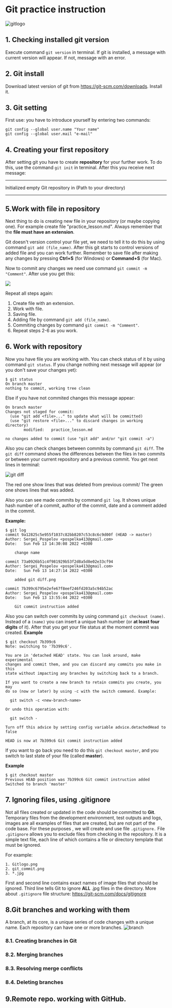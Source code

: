 # Git practice instruction 
![gitlogo](Gitlogo.png)


## 1. Checking  installed git version

Execute command `git version` in terminal.
If git is installed, a message with current version will appear. If not, message with an error.

## 2. Git install
Download latest version of git from https://git-scm.com/downloads. Install it.

## 3. Git setting
First use: you have to introduce yourself by entering two commands:
```
git config --global user.name "Your name"
git config --global user.mail "e-mail"
```

## 4. Creating your first repository

After setting git you have to create __repository__ for your further work. To do this, use the command `git init` in terminal.
After this you receive next message:

---
Initialized empty Git repository in (Path to your  directory)

---

## 5.Work with file in repository
 
Next thing to do is creating new file in your repository (or maybe copying one). For example create file "practice_lesson.md". Always remember that the **file must have an extension**. 

Git doesn't version control your file yet, we need to tell it to do this by using command `git add (file_name)`. After this git starts to control versions of added file and you can work further. Remember to save file after making any changes by pressing __Ctrl+S__ (for Windows) or **Command+S** (for  Mac).

Now to commit any changes we need use command `git commit -m "Comment"`. After use you get this:

![](git_commit.PNG)

Repeat all steps again:
1. Create file with an extension.
2. Work with file.
3. Saving file.
4. Adding file by command `git add (file_name)`.
5. Commiting changes by command `git commit -m "Comment"`.
6. Repeat steps 2-6 as you work.

## 6. Work with repository
  
  Now you have file you are working with. You can check status of it by using command `git status`. If you change nothing next message will appear (or you don't save your changes yet):
  
  ```
  $ git status
On branch master
nothing to commit, working tree clean
```
Else  if you have not commited changes this message appear:
```
On branch master
Changes not staged for commit:
  (use "git add <file>..." to update what will be committed)
  (use "git restore <file>..." to discard changes in working directory)
        modified:   practice_lesson.md

no changes added to commit (use "git add" and/or "git commit -a")
```

Also you can check changes between commits by command `git diff`.
The `git diff` command shows the differences between the files in two commits or between your current repository and a previous commit.
You get next lines in terminal:

![git diff](gitdiff.PNG)

The red one show lines that was deleted from previous commit/
The green one shows lines that was added.

Also you can see made commits by command `git log`.
It shows unique hash number of a commit, author of the commit, date and a comment added in the commit.

**Example:**
```
$ git log
commit 9a12825c5e955f1037c82bb8207c53c8c6c9d00f (HEAD -> master)
Author: Sergei_Pospelov <pospelka413@gmail.com>
Date:   Sun Feb 13 14:30:08 2022 +0300

    change name

commit 73a0926b51c4f981929b53f2d8a5d8e02e33cf94
Author: Sergei_Pospelov <pospelka413@gmail.com>
Date:   Sun Feb 13 14:27:14 2022 +0300

    added git diff.png

commit 7b399c6795e2efe67f8eef246fd203a5c94b52ac
Author: Sergei_Pospelov <pospelka413@gmail.com>
Date:   Sun Feb 13 13:55:44 2022 +0300

    Git commit instruction added
```
Also you can switch over commits by using command `git checkout (name)`.
Instead of a `(name)` you can insert a unique hash number (or **at least four digits** of it).
After that you get your file status at the moment commit was created.
**Example**

```
$ git checkout 7b399c6
Note: switching to '7b399c6'.

You are in 'detached HEAD' state. You can look around, make experimental
changes and commit them, and you can discard any commits you make in this
state without impacting any branches by switching back to a branch.

If you want to create a new branch to retain commits you create, you may
do so (now or later) by using -c with the switch command. Example:

  git switch -c <new-branch-name>

Or undo this operation with:

  git switch -

Turn off this advice by setting config variable advice.detachedHead to false

HEAD is now at 7b399c6 Git commit instruction added
```

If you want to go back you need to do this  `git checkout master`, and you switch to last state of your file (called __master__).

**Example**
```
$ git checkout master
Previous HEAD position was 7b399c6 Git commit instruction added
Switched to branch 'master'
```

## 7. Ignoring files, using .gitignore
Not all files created or updated in the code should be committed to **Git**. Temporary files from the development environment, test outputs and logs, images are all examples of files that are created, but are not part of the code base.
For these purposes , we will create and use file `.gitignore.`
File `.gitignore` allows you to exclude files from checking in the repository. 
It is a simple text file, each line of which contains a file or directory template that must be ignored.

For example:
```
1. Gitlogo.png
2. git_commit.png
3. *.jpg
```
First and second line contains exact names of image files that should be ignored.
Third line tells Git to ignore **ALL** .jpg files in the directory.
More about `.gitignore` file structure: https://git-scm.com/docs/gitignore 


## 8.Git branches and working with them
A branch, at its core, is a unique series of code changes with a unique name. Each repository can have one or more branches.
 ![branch](branch.jpg)


### 8.1. Creating branches in Git

 ### 8.2. Merging branches

 ### 8.3. Resolving merge conflicts

 ### 8.4. Deleting branches

## 9.Remote repo. working with GitHub.